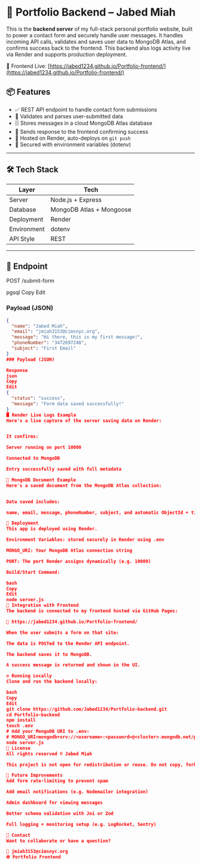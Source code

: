 # 💼 Portfolio Backend – Jabed Miah

This is the **backend server** of my full-stack personal portfolio website, built to power a contact form and securely handle user messages. It handles incoming API calls, validates and saves user data to MongoDB Atlas, and confirms success back to the frontend. This backend also logs activity live via Render and supports production deployment.

📍 Frontend Live: [https://jabed1234.github.io/Portfolio-frontend/](https://jabed1234.github.io/Portfolio-frontend/)

## 📦 Features

- ✅ REST API endpoint to handle contact form submissions
- 🧠 Validates and parses user-submitted data
- 🗄️ Stores messages in a cloud MongoDB Atlas database
- 🔄 Sends response to the frontend confirming success
- 🚀 Hosted on Render, auto-deploys on `git push`
- 🔐 Secured with environment variables (dotenv)

---

## 🛠 Tech Stack

| Layer          | Tech                     |
|----------------|--------------------------|
| Server         | Node.js + Express        |
| Database       | MongoDB Atlas + Mongoose |
| Deployment     | Render                   |
| Environment    | dotenv                   |
| API Style      | REST                     |

---

## 📡 Endpoint

POST /submit-form

pgsql
Copy
Edit

### Payload (JSON)
```json
{
  "name": "Jabed Miah",
  "email": "jmiah3153@cimsnyc.org",
  "message": "Hi there, this is my first message!",
  "phoneNumber": "3472697248",
  "subject": "First Email"
}
### Payload (JSON)

Response
json
Copy
Edit
{
  "status": "success",
  "message": "Form data saved successfully!"
}
🖥️ Render Live Logs Example
Here's a live capture of the server saving data on Render:


It confirms:

Server running on port 10000

Connected to MongoDB

Entry successfully saved with full metadata

🧾 MongoDB Document Example
Here's a saved document from the MongoDB Atlas collection:


Data saved includes:

name, email, message, phoneNumber, subject, and automatic ObjectId + timestamp

🚀 Deployment
This app is deployed using Render.

Environment Variables: stored securely in Render using .env

MONGO_URI: Your MongoDB Atlas connection string

PORT: The port Render assigns dynamically (e.g. 10000)

Build/Start Command:

bash
Copy
Edit
node server.js
🔗 Integration with Frontend
The backend is connected to my frontend hosted via GitHub Pages:

🔗 https://jabed1234.github.io/Portfolio-frontend/

When the user submits a form on that site:

The data is POSTed to the Render API endpoint.

The backend saves it to MongoDB.

A success message is returned and shown in the UI.

⚙️ Running Locally
Clone and run the backend locally:

bash
Copy
Edit
git clone https://github.com/Jabed1234/Portfolio-backend.git
cd Portfolio-backend
npm install
touch .env
# Add your MongoDB URI to .env:
# MONGO_URI=mongodb+srv://<username>:<password>@<cluster>.mongodb.net/portfolio
node server.js
📄 License
All rights reserved © Jabed Miah

This project is not open for redistribution or reuse. Do not copy, fork, or republish the code without written permission.

📌 Future Improvements
Add form rate-limiting to prevent spam

Add email notifications (e.g. Nodemailer integration)

Admin dashboard for viewing messages

Better schema validation with Joi or Zod

Full logging + monitoring setup (e.g. LogRocket, Sentry)

💬 Contact
Want to collaborate or have a question?

📧 jmiah3153@cimsnyc.org
🌐 Portfolio Frontend
